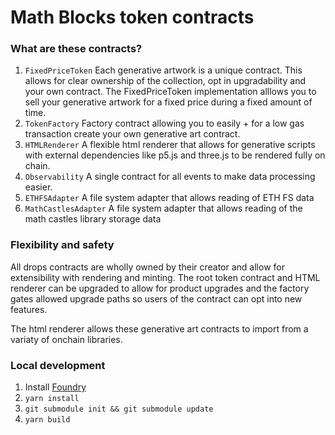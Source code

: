 # Math Blocks token contracts

### What are these contracts?
1. `FixedPriceToken`
   Each generative artwork is a unique contract.
   This allows for clear ownership of the collection, opt in upgradability and your own contract.
   The FixedPriceToken implementation alllows you to sell your generative artwork for a fixed price during a fixed amount of time.
2. `TokenFactory`
   Factory contract allowing you to easily + for a low gas transaction create your own generative art contract.
3. `HTMLRenderer`
   A flexible html renderer that allows for generative scripts with external dependencies like p5.js and three.js to be rendered fully on chain.
4. `Observability`
   A single contract for all events to make data processing easier.
5. `ETHFSAdapter`
    A file system adapter that allows reading of ETH FS data 
6. `MathCastlesAdapter`
    A file system adapter that allows reading of the math castles library storage data
   
### Flexibility and safety

All drops contracts are wholly owned by their creator and allow for extensibility with rendering and minting.
The root token contract and HTML renderer can be upgraded to allow for product upgrades and the factory gates allowed upgrade paths
so users of the contract can opt into new features.

The html renderer allows these generative art contracts to import from a variaty of onchain libraries.
   
### Local development

1. Install [Foundry](https://github.com/foundry-rs/foundry)
1. `yarn install`
1. `git submodule init && git submodule update`
1. `yarn build`
